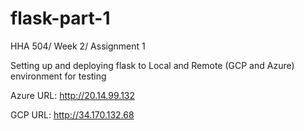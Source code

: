 # flask-part-1
HHA 504/ Week 2/ Assignment 1

Setting up and deploying flask to Local and Remote (GCP and Azure) environment for testing

Azure URL: http://20.14.99.132

GCP URL: http://34.170.132.68
